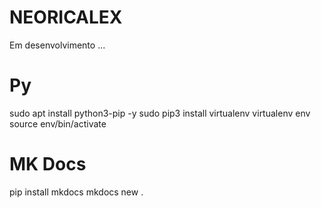 # NEORICALEX

Em desenvolvimento ...


# Py
sudo apt install python3-pip -y
sudo pip3 install virtualenv 
virtualenv env
source env/bin/activate

# MK Docs
pip install mkdocs
mkdocs new .


